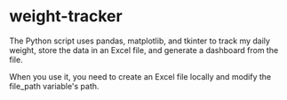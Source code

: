 # weight-tracker
The Python script uses pandas, matplotlib, and tkinter to track my daily weight, store the data in an Excel file, and generate a dashboard from the file.


When you use it, you need to create an Excel file locally and modify the file_path variable's path.
